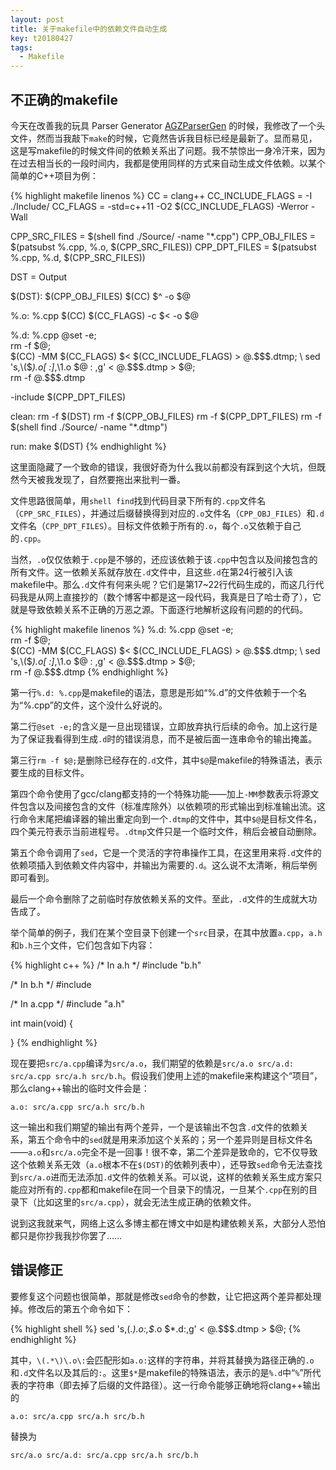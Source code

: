```yaml
---
layout: post
title: 关于makefile中的依赖文件自动生成
key: t20180427
tags:
  - Makefile
---
```


<!--more-->

## 不正确的makefile

今天在改善我的玩具 Parser Generator [AGZParserGen](https://github.com/AirGuanZ/AGZParserGen) 的时候，我修改了一个头文件，然而当我敲下`make`的时候，它竟然告诉我目标已经是最新了。显而易见，这是写makefile的时候文件间的依赖关系出了问题。我不禁惊出一身冷汗来，因为在过去相当长的一段时间内，我都是使用同样的方式来自动生成文件依赖。以某个简单的C++项目为例：

{% highlight makefile linenos %}
CC = clang++
CC_INCLUDE_FLAGS = -I ./Include/
CC_FLAGS = -std=c++11 -O2 $(CC_INCLUDE_FLAGS) -Werror -Wall

CPP_SRC_FILES = $(shell find ./Source/ -name "*.cpp")
CPP_OBJ_FILES = $(patsubst %.cpp, %.o, $(CPP_SRC_FILES))
CPP_DPT_FILES = $(patsubst %.cpp, %.d, $(CPP_SRC_FILES))

DST = Output

$(DST): $(CPP_OBJ_FILES)
	$(CC) $^ -o $@

%.o: %.cpp
	$(CC) $(CC_FLAGS) -c $< -o $@

%.d: %.cpp
	@set -e; \
	rm -f $@; \
	$(CC) -MM $(CC_FLAGS) $< $(CC_INCLUDE_FLAGS) > $@.$$$$.dtmp; \
	sed 's,\($*\)\.o[ :]*,\1.o $@ : ,g' < $@.$$$$.dtmp > $@; \
	rm -f $@.$$$$.dtmp

-include $(CPP_DPT_FILES)

clean:
	rm -f $(DST)
	rm -f $(CPP_OBJ_FILES)
	rm -f $(CPP_DPT_FILES)
	rm -f $(shell find ./Source/ -name "*.dtmp")

run:
	make
	$(DST)
{% endhighlight %}

这里面隐藏了一个致命的错误，我很好奇为什么我以前都没有踩到这个大坑，但既然今天被我发现了，自然要拖出来批判一番。

文件思路很简单，用`shell find`找到代码目录下所有的`.cpp`文件名（`CPP_SRC_FILES`），并通过后缀替换得到对应的`.o`文件名（`CPP_OBJ_FILES`）和`.d`文件名（`CPP_DPT_FILES`）。目标文件依赖于所有的`.o`，每个`.o`又依赖于自己的`.cpp`。

当然，`.o`仅仅依赖于`.cpp`是不够的，还应该依赖于该`.cpp`中包含以及间接包含的所有文件。这一依赖关系就存放在`.d`文件中，且这些`.d`在第24行被引入该makefile中。那么`.d`文件有何来头呢？它们是第17~22行代码生成的，而这几行代码我是从网上直接抄的（数个博客中都是这一段代码，我真是日了哈士奇了），它就是导致依赖关系不正确的万恶之源。下面逐行地解析这段有问题的的代码。

{% highlight makefile linenos %}
%.d: %.cpp
	@set -e; \
	rm -f $@; \
	$(CC) -MM $(CC_FLAGS) $< $(CC_INCLUDE_FLAGS) > $@.$$$$.dtmp; \
	sed 's,\($*\)\.o[ :]*,\1.o $@ : ,g' < $@.$$$$.dtmp > $@; \
	rm -f $@.$$$$.dtmp
{% endhighlight %}

第一行`%.d: %.cpp`是makefile的语法，意思是形如“%.d”的文件依赖于一个名为“%.cpp”的文件，这个没什么好说的。

第二行`@set -e;`的含义是一旦出现错误，立即放弃执行后续的命令。加上这行是为了保证我看得到生成`.d`时的错误消息，而不是被后面一连串命令的输出掩盖。

第三行`rm -f $@;`是删除已经存在的`.d`文件，其中`$@`是makefile的特殊语法，表示要生成的目标文件。

第四个命令使用了gcc/clang都支持的一个特殊功能——加上`-MM`参数表示将源文件包含以及间接包含的文件（标准库除外）以依赖项的形式输出到标准输出流。这行命令末尾把编译器的输出重定向到一个`.dtmp`的文件中，其中`$@`是目标文件名，四个美元符表示当前进程号。`.dtmp`文件只是一个临时文件，稍后会被自动删除。

第五个命令调用了`sed`，它是一个灵活的字符串操作工具，在这里用来将`.d`文件的依赖项插入到依赖文件内容中，并输出为需要的`.d`。这么说不太清晰，稍后举例即可看到。

最后一个命令删除了之前临时存放依赖关系的文件。至此，`.d`文件的生成就大功告成了。

举个简单的例子，我们在某个空目录下创建一个`src`目录，在其中放置`a.cpp`，`a.h`和`b.h`三个文件，它们包含如下内容：

{% highlight c++ %}
/* In a.h */
#include "b.h"

/* In b.h */
#include <iostream>

/* In a.cpp */
#include "a.h"

int main(void)
{

}
{% endhighlight %}

现在要把`src/a.cpp`编译为`src/a.o`，我们期望的依赖是`src/a.o src/a.d: src/a.cpp src/a.h src/b.h`。假设我们使用上述的makefile来构建这个“项目”，那么clang++输出的临时文件会是：

```
a.o: src/a.cpp src/a.h src/b.h
```

这一输出和我们期望的输出有两个差异，一个是该输出不包含`.d`文件的依赖关系，第五个命令中的`sed`就是用来添加这个关系的；另一个差异则是目标文件名——`a.o`和`src/a.o`完全不是一回事！很不幸，第二个差异是致命的，它不仅导致这个依赖关系无效（`a.o`根本不在`$(DST)`的依赖列表中），还导致`sed`命令无法查找到`src/a.o`进而无法添加`.d`文件的依赖关系。可以说，这样的依赖关系生成方案只能应对所有的`.cpp`都和makefile在同一个目录下的情况，一旦某个`.cpp`在别的目录下（比如这里的`src/a.cpp`），就会无法生成正确的依赖文件。

说到这我就来气，网络上这么多博主都在博文中如是构建依赖关系，大部分人恐怕都只是你抄我我抄你罢了……

## 错误修正

要修复这个问题也很简单，那就是修改`sed`命令的参数，让它把这两个差异都处理掉。修改后的第五个命令如下：

{% highlight shell %}
sed 's,\(.*\)\.o\:,$*\.o $*\.d\:,g' < $@.$$$$.dtmp > $@;
{% endhighlight %}

其中，`\(.*\)\.o\:`会匹配形如`a.o:`这样的字符串，并将其替换为路径正确的`.o`和`.d`文件名以及其后的`:`。这里`$*`是makefile的特殊语法，表示的是`%.d`中“`%`”所代表的字符串（即去掉了后缀的文件路径）。这一行命令能够正确地将clang++输出的

```
a.o: src/a.cpp src/a.h src/b.h
```

替换为

```
src/a.o src/a.d: src/a.cpp src/a.h src/b.h
```

